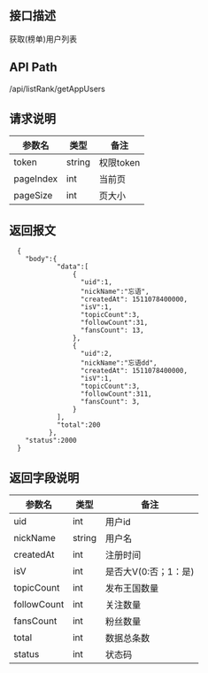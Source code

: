 ## 接口描述
获取(榜单)用户列表
## API Path
/api/listRank/getAppUsers
## 请求说明
|参数名   |类型    |备注             |
|---------|--------|-----------------|
|token    |string  |权限token        |
|pageIndex|int     |当前页           |
|pageSize |int     |页大小           |
## 返回报文
```
  {
    "body":{
            "data":[
                {
                  "uid":1,
                  "nickName":"忘语",
                  "createdAt": 1511078400000,
                  "isV":1,
                  "topicCount":3,
                  "followCount":31,
                  "fansCount": 13, 
                },
                {
                  "uid":2,
                  "nickName":"忘语dd",
                  "createdAt": 1511078400000,
                  "isV":1,
                  "topicCount":3,
                  "followCount":311,
                  "fansCount": 3, 
                }
            ],
            "total":200
          },
    "status":2000
  }
```
## 返回字段说明
|参数名   |类型    |备注             |
|---------|--------|-----------------|
|uid      |int     |用户id           |
|nickName |string  |用户名           |
|createdAt|int     |注册时间         |
|isV      |int     |是否大V(0:否；1：是)|
|topicCount  |int  |发布王国数量     |
|followCount |int  |关注数量         |
|fansCount   |int  |粉丝数量         |
|total    |int     |数据总条数       |
|status   |int     |状态码           |
